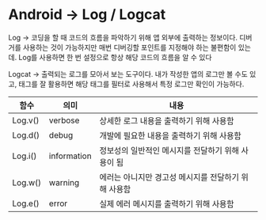 # Android -> Log / Logcat

Log -> 코딩을 할 때 코드의 흐름을 파악하기 위해 앱 외부에 출력하는 정보이다. 디버거를 사용하는 것이 가능하지만 매번 디버깅할 포인트를 지정해야 하는 불편함이 있는데. Log를 사용하면 한 번 설정으로 항상 해당 코드의 흐름을 알 수 있다

Logcat -> 출력되는 로그를 모아서 보는 도구이다. 내가 작성한 앱의 로그만 볼 수도 있고, 태그를 잘 활용하면 해당 태그를 필터로 사용해서 특정 로그만 확인이 가능하다.

| 함수 | 의미 | 내용 |
|-----|---|---|
| Log.v() | verbose | 상세한 로그 내용을 출력하기 위해 사용함 |
| Log.d() | debug | 개발에 필요한 내용을 출력하기 위해 사용함 |
| Log.i() | information | 정보성의 일반적인 메시지를 전달하기 위해 사용이 됨 |
| Log.w() | warning | 에러는 아니지만 경고성 메시지를 전달하기 위해 사용함 |
| Log.e() | error | 실제 에러 메시지를 출력하기 위해 사용함 |